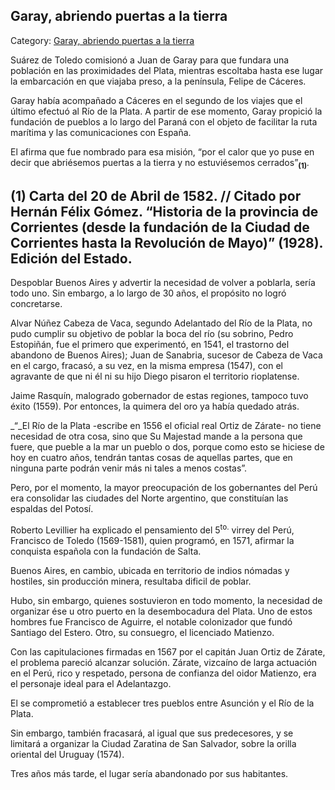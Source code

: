 ## Garay, abriendo puertas a la tierra

Category: [Garay, abriendo puertas a la tierra](http://descubrircorrientes.com.ar/2012/index.php/2558-historia-desde-el-origen-hasta-1814/corrientes-colonial-primeras-noticias/la-expansion-fundadora/garay-abriendo-puertas-a-la-tierra)

Suárez de Toledo comisionó a Juan de Garay para que fundara una población en las proximidades del Plata, mientras escoltaba hasta ese lugar la embarcación en que viajaba preso, a la península, Felipe de Cáceres.

Garay había acompañado a Cáceres en el segundo de los viajes que el último efectuó al Río de la Plata. A partir de ese momento, Garay propició la fundación de pueblos a lo largo del Paraná con el objeto de facilitar la ruta marítima y las comunicaciones con España.

El afirma que fue nombrado para esa misión, “por el calor que yo puse en decir que abriésemos puertas a la tierra y no estuviésemos cerrados”<sub><strong>(1)</strong></sub>_._

## **(1)** Carta del 20 de Abril de 1582. // Citado por Hernán Félix Gómez. “Historia de la provincia de Corrientes (desde la fundación de la Ciudad de Corrientes hasta la Revolución de Mayo)” (1928). Edición del Estado.

Despoblar Buenos Aires y advertir la necesidad de volver a poblarla, sería todo uno. Sin embargo, a lo largo de 30 años, el propósito no logró concretarse.

Alvar Núñez Cabeza de Vaca, segundo Adelantado del Río de la Plata, no pudo cumplir su objetivo de poblar la boca del río (su sobrino, Pedro Estopiñán, fue el primero que experimentó, en 1541, el trastorno del abandono de Buenos Aires); Juan de Sanabria, sucesor de Cabeza de Vaca en el cargo, fracasó, a su vez, en la misma empresa (1547), con el agravante de que ni él ni su hijo Diego pisaron el territorio rioplatense.

Jaime Rasquín, malogrado gobernador de estas regiones, tampoco tuvo éxito (1559). Por entonces, la quimera del oro ya había quedado atrás.

_“_El Río de la Plata -escribe en 1556 el oficial real Ortiz de Zárate- no tiene necesidad de otra cosa, sino que Su Majestad mande a la persona que fuere, que pueble a la mar un pueblo o dos, porque como esto se hiciese de hoy en cuatro años, tendrán tantas cosas de aquellas partes, que en ninguna parte podrán venir más ni tales a menos costas”.

Pero, por el momento, la mayor preocupación de los gobernantes del Perú era consolidar las ciudades del Norte argentino, que constituían las espaldas del Potosí.

Roberto Levillier ha explicado el pensamiento del 5<sup>to.</sup> virrey del Perú, Francisco de Toledo (1569-1581), quien programó, en 1571, afirmar la conquista española con la fundación de Salta.

Buenos Aires, en cambio, ubicada en territorio de indios nómadas y hostiles, sin producción minera, resultaba dificil de poblar.

Hubo, sin embargo, quienes sostuvieron en todo momento, la necesidad de organizar ése u otro puerto en la desembocadura del Plata. Uno de estos hombres fue Francisco de Aguirre, el notable colonizador que fundó Santiago del Estero. Otro, su consuegro, el licenciado Matienzo.

Con las capitulaciones firmadas en 1567 por el capitán Juan Ortiz de Zárate, el problema pareció alcanzar solución. Zárate, vizcaíno de larga actuación en el Perú, rico y respetado, persona de confianza del oidor Matienzo, era el personaje ideal para el Adelantazgo.

El se comprometió a establecer tres pueblos entre Asunción y el Río de la Plata.

Sin embargo, también fracasará, al igual que sus predecesores, y se limitará a organizar la Ciudad Zaratina de San Salvador, sobre la orilla oriental del Uruguay (1574).

Tres años más tarde, el lugar sería abandonado por sus habitantes.